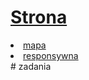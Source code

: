 # [Strona](https://ugkontzal.github.io)

<li><a href="https:///kysioo.github.io/ti/docs/cern.html">mapa</a></li>
<li><a href="https://ugkontzal.github.io/docs/respons.html">responsywna</a></li>
# zadania
